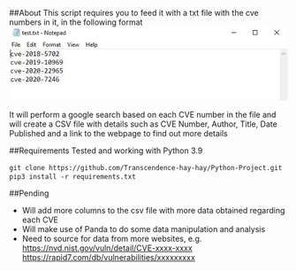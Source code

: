 ##About
This script requires you to feed it with a txt file with the cve numbers in it, in the following format
![Alt Text](format.JPG)

It will perform a google search based on each CVE number in the file and will create a CSV file with details such as CVE Number, Author, Title, Date Published and a link to the webpage to find out more details

##Requirements
Tested and working with Python 3.9

```
git clone https://github.com/Transcendence-hay-hay/Python-Project.git
pip3 install -r requirements.txt
```

##Pending
- Will add more columns to the csv file with more data obtained regarding each CVE
- Will make use of Panda to do some data manipulation and analysis
- Need to source for data from more websites, 
e.g. 
https://nvd.nist.gov/vuln/detail/CVE-xxxx-xxxx
https://rapid7.com/db/vulnerabilities/xxxxxxxxx





